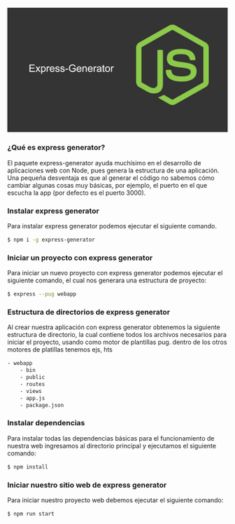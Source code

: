 ![express-generator](./assets/node-express-generator.png)

### ¿Qué es express generator?

El paquete express-generator ayuda muchísimo en el desarrollo de aplicaciones web con Node, pues genera la estructura de una aplicación. Una pequeña desventaja es que al generar el código no sabemos cómo cambiar algunas cosas muy básicas, por ejemplo, el puerto en el que escucha la app (por defecto es el puerto 3000).

### Instalar express generator

Para instalar express generator podemos ejecutar el siguiente comando.

```bash
$ npm i -g express-generator
```

### Iniciar un proyecto con express generator

Para iniciar un nuevo proyecto con express generator podemos ejecutar el siguiente comando, el cual nos generara una estructura de proyecto:

```bash
$ express --pug webapp
```

### Estructura de directorios de express generator

Al crear nuestra aplicación con express generator obtenemos la siguiente estructura de directorio, la cual contiene todos los archivos necesarios para iniciar el proyecto, usando como motor de plantillas pug. dentro de los otros motores de platillas tenemos ejs, hts

    - webapp
        - bin
        - public
        - routes
        - views
        - app.js
        - package.json

### Instalar dependencias 

Para instalar todas las dependencias básicas para el funcionamiento de nuestra web ingresamos al directorio principal y ejecutamos el siguiente comando:

```bash
$ npm install
```

### Iniciar nuestro sitio web de express generator

Para iniciar nuestro proyecto web debemos ejecutar el siguiente comando:

```bash
$ npm run start
```